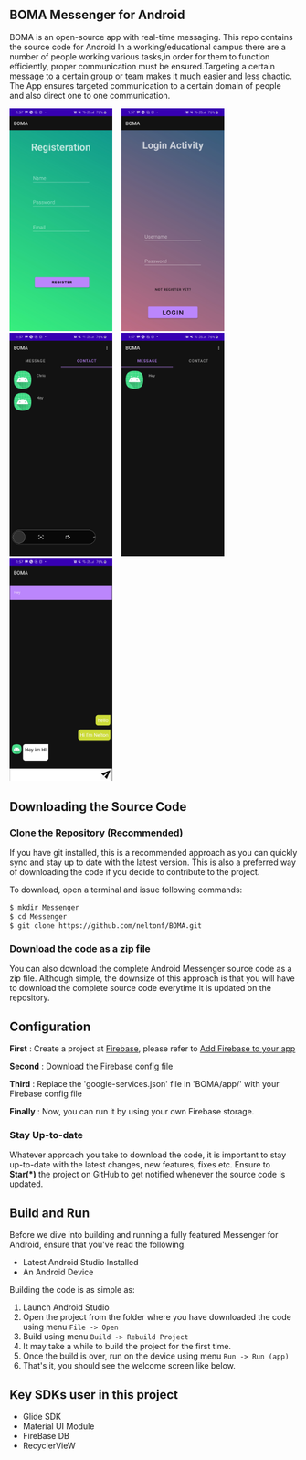 ## BOMA Messenger for Android
BOMA is an open-source app with real-time messaging. This repo contains the source code for Android
In a working/educational campus there are a number of people working various tasks,in order for them to function efficiently,
proper communication must be ensured.Targeting a certain message to  a certain group or team makes it much easier and less chaotic.
The App ensures targeted communication to a certain domain of people and also direct one to one communication.

<img src="https://github.com/neltonf/BOMA/blob/master/ScreenShot/Registration.jpg" width=180 />&nbsp;&nbsp;&nbsp;
<img src="https://github.com/neltonf/BOMA/blob/master/ScreenShot/Login.jpg" width=180 />&nbsp;&nbsp;&nbsp;
<img src="https://github.com/neltonf/BOMA/blob/master/ScreenShot/Contact.jpg" width=180 />&nbsp;&nbsp;&nbsp;
<img src="https://github.com/neltonf/BOMA/blob/master/ScreenShot/Message.jpg" width=180 />&nbsp;&nbsp;&nbsp;
<img src="https://github.com/neltonf/BOMA/blob/master/ScreenShot/Message2.jpg" width=180 />


## Downloading the Source Code

### Clone the Repository (Recommended)
If you have git installed, this is a recommended approach as you can quickly sync and stay up to date with the latest version. This is also a preferred way of downloading the code if you decide to contribute to the project. 

To download, open a terminal and issue following commands:

    $ mkdir Messenger
    $ cd Messenger
    $ git clone https://github.com/neltonf/BOMA.git

### Download the code as a zip file
You can also download the complete Android Messenger source code as a zip file. Although simple, the downsize of this approach is that you will have to download the complete source code everytime it is updated on the repository. 

## Configuration

**First** : Create a project at [Firebase](https://firebase.google.com/), please refer to [Add Firebase to your app](https://firebase.google.com/docs/android/setup#add_firebase_to_your_app)

**Second** : Download the Firebase config file

**Third** : Replace the 'google-services.json' file in 'BOMA/app/' with your Firebase config file

**Finally** : Now, you can run it by using your own Firebase storage.

### Stay Up-to-date
Whatever approach you take to download the code, it is important to stay up-to-date with the latest changes, new features, fixes etc. Ensure to **Star(*)** the project on GitHub to get notified whenever the source code is updated. 

## Build and Run

Before we dive into building and running a fully featured Messenger for Android, ensure that you've read the following.

 - Latest Android Studio Installed
 - An Android Device

Building the code is as simple as:

 1. Launch Android Studio
 2. Open the project from the folder where you have downloaded the code using menu `File -> Open`
 3. Build using menu `Build -> Rebuild Project`
 4. It may take a while to build the project for the first time. 
 5. Once the build is over, run on the device using menu `Run -> Run (app)`
 6. That's it, you should see the welcome screen like below.
 
 ## Key SDKs user in this project

- Glide SDK
- Material UI Module
- FireBase DB
- RecyclerVieW
